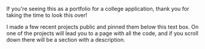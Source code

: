 If you're seeing this as a portfolio for a college application, thank you for taking the time to look this over! 

I made a few recent projects public and pinned them below this text box. On one of the projects will lead you to a page with all the code, and if you scroll down there will be a section with a description.
